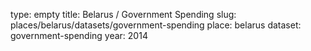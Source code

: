 type: empty
title: Belarus / Government Spending
slug: places/belarus/datasets/government-spending
place: belarus
dataset: government-spending
year: 2014
